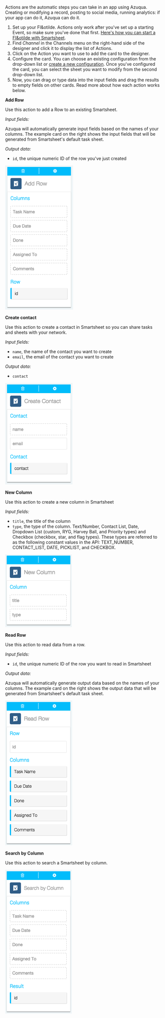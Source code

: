 Actions are the automatic steps you can take in an app using Azuqua. Creating or modifying a record, posting to social media, running analytics: if your app can do it, Azuqua can do it. 

1. Set up your Fl&otilde. Actions only work after you've set up a starting Event, so make sure you've done that first. [Here's how you can start a Fl&otilde with Smartsheet]().
2. Find *Channel* in the Channels menu on the right-hand side of the designer and click it to display the list of Actions.
3. Click on the Action you want to use to add the card to the designer. 
4. Configure the card. You can choose an existing configuration from the drop-down list or [create a new configuration](). Once you've configured the card, you can select the sheet you want to modify from the second drop-down list.
5. Now, you can drag or type data into the input fields and drag the results to empty fields on other cards. Read more about how each action works below.

**Add Row**

Use this action to add a Row to an existing Smartsheet. 

*Input fields:* 

Azuqua will automatically generate input fields based on the names of your columns. The example card on the right shows the input fields that will be generated from Smartsheet's default task sheet. 

*Output data:*

* `id`, the unique numeric ID of the row you've just created

<img src="smartsheetAction1.png"></img>

**Create contact**

Use this action to create a contact in Smartsheet so you can share tasks and sheets with your network.

*Input fields:*

* `name`, the name of the contact you want to create
* `email`, the email of the contact you want to create

*Output data:*
* `contact` 

<img src="smartsheetAction2.png"></img>

**New Column**

Use this action to create a new column in Smartsheet

*Input fields:*

* `title`, the title of the column
* `type`, the type of the column. Text/Number, Contact List, Date, Dropdown List (custom, RYG, Harvey Ball, and Priority types) and Checkbox (checkbox, star, and flag types). These types are referred to as  the following constant values in the API: TEXT_NUMBER, CONTACT_LIST, DATE, PICKLIST, and CHECKBOX.

<img src="smartsheetAction3.png"></img>

**Read Row**

Use this  action to read data from a row.

*Input fields:*

* `id`, the unique numeric ID of the row you want to read in Smartsheet

*Output data:*

Azuqua will automatically generate output data based on the names of your columns. The example card on the right shows the output data that will be generated from Smartsheet's default task sheet. 

<img src="smartsheetAction4.png"></img>

**Search by Column**

Use this action to search a Smartsheet by column. 

<img src="smartsheetAction5.png"></img>